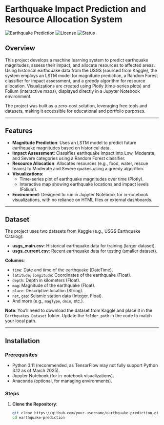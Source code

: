 # Earthquake Impact Prediction and Resource Allocation System

![Earthquake Prediction](https://img.shields.io/badge/Python-3.11-blue) ![License](https://img.shields.io/badge/License-MIT-green) ![Status](https://img.shields.io/badge/Status-Completed-success)

## Overview

This project develops a machine learning system to predict earthquake magnitudes, assess their impact, and allocate resources to affected areas. Using historical earthquake data from the USGS (sourced from Kaggle), the system employs an LSTM model for magnitude prediction, a Random Forest classifier for impact assessment, and a greedy algorithm for resource allocation. Visualizations are created using Plotly (time-series plots) and Folium (interactive maps), displayed directly in a Jupyter Notebook environment.

The project was built as a zero-cost solution, leveraging free tools and datasets, making it accessible for educational and portfolio purposes.

---

## Features

- **Magnitude Prediction**: Uses an LSTM model to predict future earthquake magnitudes based on historical data.
- **Impact Assessment**: Classifies earthquake impact into Low, Moderate, and Severe categories using a Random Forest classifier.
- **Resource Allocation**: Allocates resources (e.g., food, water, rescue teams) to Moderate and Severe quakes using a greedy algorithm.
- **Visualizations**:
  - Time-series plot of earthquake magnitudes over time (Plotly).
  - Interactive map showing earthquake locations and impact levels (Folium).
- **Environment**: Designed to run in Jupyter Notebook for in-notebook visualizations, with no reliance on HTML files or external dashboards.

---

## Dataset

The project uses two datasets from Kaggle (e.g., USGS Earthquake Catalog):
- **usgs_main.csv**: Historical earthquake data for training (larger dataset).
- **usgs_current.csv**: Recent earthquake data for testing (smaller dataset).

**Columns**:
- `time`: Date and time of the earthquake (DateTime).
- `latitude`, `longitude`: Coordinates of the earthquake (Float).
- `depth`: Depth in kilometers (Float).
- `mag`: Magnitude of the earthquake (Float).
- `place`: Descriptive location (String).
- `nst`, `gap`: Seismic station data (Integer, Float).
- And more (e.g., `magType`, `dmin`, etc.).

**Note**: You’ll need to download the dataset from Kaggle and place it in the `Earthquakes Dataset` folder. Update the `folder_path` in the code to match your local path.

---

## Installation

### Prerequisites
- Python 3.11 (recommended, as TensorFlow may not fully support Python 3.12 as of March 2025).
- Jupyter Notebook (for in-notebook visualizations).
- Anaconda (optional, for managing environments).

### Steps
1. **Clone the Repository**:
   ```bash
   git clone https://github.com/your-username/earthquake-prediction.git
   cd earthquake-prediction
